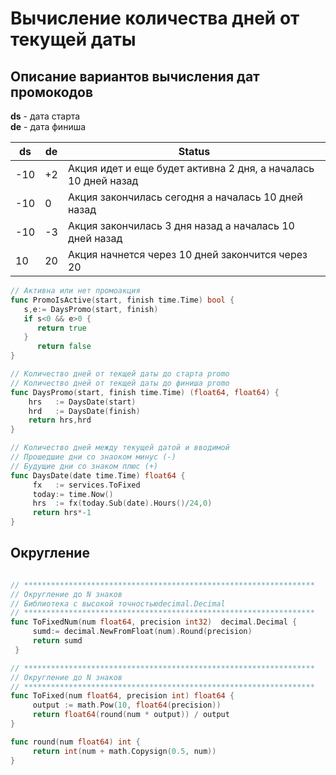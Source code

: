 # Вычисление количества дней от текущей даты

## Описание вариантов вычисления дат промокодов

**ds** - дата старта  
**de** - дата финиша  

| ds | de | Status|
|---|---|-------|
|-10 | +2 | Акция идет и еще будет активна 2 дня, а началась 10 дней назад|
|-10 | 0  | Акция закончилась сегодня а началась 10 дней назад|
|-10 | -3 | Акция закончилась 3 дня назад а началась 10 дней назад|
| 10 | 20 | Акция начнется через 10 дней закончится через 20 |

```go    
// Активна или нет промоакция
func PromoIsActive(start, finish time.Time) bool {
   s,e:= DaysPromo(start, finish)
   if s<0 && e>0 {
      return true
   }
      return false
}

// Количество дней от текщей даты до старта promo
// Количество дней от текщей даты до финиша promo
func DaysPromo(start, finish time.Time) (float64, float64) {
    hrs   := DaysDate(start)
    hrd   := DaysDate(finish)
    return hrs,hrd
}

// Количество дней между текущей датой и вводимой
// Прошедшие дни со знаоком минус (-)
// Будущие дни со знаком плюс (+)
func DaysDate(date time.Time) float64 {
     fx   := services.ToFixed  
     today:= time.Now()
     hrs  := fx(today.Sub(date).Hours()/24,0)
     return hrs*-1
}
```

## Округление
```go

// *****************************************************************
// Округление до N знаков
// Библиотека с высокой точностьюdecimal.Decimal
// *****************************************************************
func ToFixedNum(num float64, precision int32)  decimal.Decimal {
     sumd:= decimal.NewFromFloat(num).Round(precision)
     return sumd
 }

// *****************************************************************
// Округление до N знаков
// *****************************************************************
func ToFixed(num float64, precision int) float64 {
     output := math.Pow(10, float64(precision))
     return float64(round(num * output)) / output
}

func round(num float64) int {
     return int(num + math.Copysign(0.5, num))
}
```

